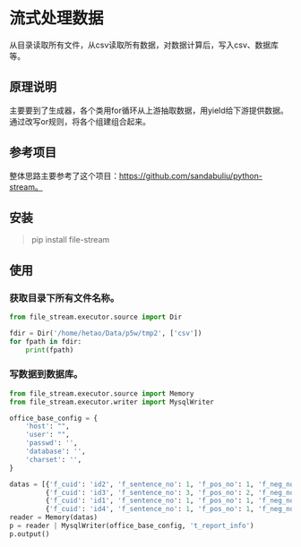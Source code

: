 # 流式处理数据

从目录读取所有文件，从csv读取所有数据，对数据计算后，写入csv、数据库等。

## 原理说明

主要要到了生成器，各个类用for循环从上游抽取数据，用yield给下游提供数据。通过改写or规则，将各个组建组合起来。

## 参考项目

整体思路主要参考了这个项目：https://github.com/sandabuliu/python-stream。

## 安装

> pip install file-stream

## 使用

### 获取目录下所有文件名称。
```python
from file_stream.executor.source import Dir

fdir = Dir('/home/hetao/Data/p5w/tmp2', ['csv'])
for fpath in fdir:
    print(fpath)
```

### 写数据到数据库。

```python
from file_stream.executor.source import Memory
from file_stream.executor.writer import MysqlWriter

office_base_config = {
    'host': "",
    'user': "",
    'passwd': '',
    'database': '',
    'charset': '',
}

datas = [{'f_cuid': 'id2', 'f_sentence_no': 1, 'f_pos_no': 1, 'f_neg_no': 0, 'f_nu_no': 0},
         {'f_cuid': 'id3', 'f_sentence_no': 3, 'f_pos_no': 2, 'f_neg_no': 1, 'f_nu_no': 0},
         {'f_cuid': 'id1', 'f_sentence_no': 1, 'f_pos_no': 1, 'f_neg_no': 0, 'f_nu_no': 0},
         {'f_cuid': 'id4', 'f_sentence_no': 1, 'f_pos_no': 1, 'f_neg_no': 0, 'f_nu_no': 0}, ]
reader = Memory(datas)
p = reader | MysqlWriter(office_base_config, 't_report_info')
p.output()

```
